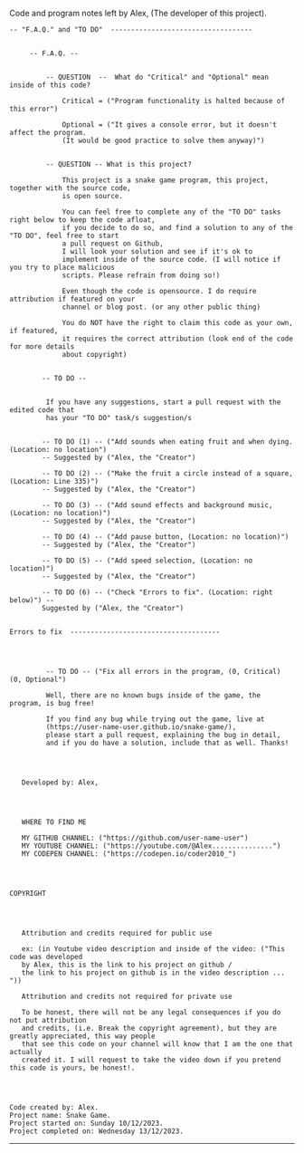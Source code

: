 
Code and program notes left by Alex, (The developer of this project).



    
    -- "F.A.Q." and "TO DO"  -----------------------------------


         -- F.A.Q. -- 


             -- QUESTION  --  What do "Critical" and "Optional" mean inside of this code?

                 Critical = ("Program functionality is halted because of this error")

                 Optional = ("It gives a console error, but it doesn't affect the program. 
                 (It would be good practice to solve them anyway)")
                 

             -- QUESTION -- What is this project?

                 This project is a snake game program, this project, together with the source code,
                 is open source.

                 You can feel free to complete any of the "TO DO" tasks right below to keep the code afloat, 
                 if you decide to do so, and find a solution to any of the "TO DO", feel free to start 
                 a pull request on Github, 
                 I will look your solution and see if it's ok to 
                 implement inside of the source code. (I will notice if you try to place malicious 
                 scripts. Please refrain from doing so!)

                 Even though the code is opensource. I do require attribution if featured on your 
                 channel or blog post. (or any other public thing)

                 You do NOT have the right to claim this code as your own, if featured,
                 it requires the correct attribution (look end of the code for more details
                 about copyright) 


            -- TO DO --


             If you have any suggestions, start a pull request with the edited code that
             has your "TO DO" task/s suggestion/s


            -- TO DO (1) -- ("Add sounds when eating fruit and when dying. (Location: no location")
            -- Suggested by ("Alex, the "Creator")

            -- TO DO (2) -- ("Make the fruit a circle instead of a square, (Location: Line 335)")
            -- Suggested by ("Alex, the "Creator")

            -- TO DO (3) -- ("Add sound effects and background music, (Location: no location)")
            -- Suggested by ("Alex, the "Creator")

            -- TO DO (4) -- ("Add pause button, (Location: no location)")
            -- Suggested by ("Alex, the "Creator")
            
            -- TO DO (5) -- ("Add speed selection, (Location: no location)")
            -- Suggested by ("Alex, the "Creator")

            -- TO DO (6) -- ("Check "Errors to fix". (Location: right below)") -- 
            Suggested by ("Alex, the "Creator")


    Errors to fix  -------------------------------------  




             -- TO DO -- ("Fix all errors in the program, (0, Critical) (0, Optional")

             Well, there are no known bugs inside of the game, the program, is bug free!

             If you find any bug while trying out the game, live at 
             (https://user-name-user.github.io/snake-game/), 
             please start a pull request, explaining the bug in detail, 
             and if you do have a solution, include that as well. Thanks! 




       Developed by: Alex, 




       WHERE TO FIND ME

       MY GITHUB CHANNEL: ("https://github.com/user-name-user")
       MY YOUTUBE CHANNEL: ("https://youtube.com/@Alex...............")
       MY CODEPEN CHANNEL: ("https://codepen.io/coder2010_")




    COPYRIGHT




       Attribution and credits required for public use

       ex: (in Youtube video description and inside of the video: ("This code was developed
       by Alex, this is the link to his project on github / 
       the link to his project on github is in the video description ... "))

       Attribution and credits not required for private use

       To be honest, there will not be any legal consequences if you do not put attribution
       and credits, (i.e. Break the copyright agreement), but they are greatly appreciated, this way people
       that see this code on your channel will know that I am the one that actually 
       created it. I will request to take the video down if you pretend this code is yours, be honest!.




    Code created by: Alex.  
    Project name: Snake Game.
    Project started on: Sunday 10/12/2023.
    Project completed on: Wednesday 13/12/2023. 




-------------------------------------
